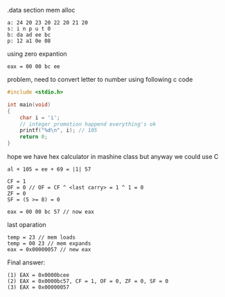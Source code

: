 .data section mem alloc
```
a: 24 20 23 20 22 20 21 20
s: i n p u t 0
b: da ad ee bc
p: 12 a1 0e 08
```

using zero expantion
```
eax = 00 00 bc ee
```

problem, need to convert letter to number
using following c code

```c
#include <stdio.h>

int main(void)
{
    char i = 'i';
    // integer promotion happend everything's ok
    printf("%d\n", i); // 105
    return 0;
}
```

hope we have hex calculator in mashine class
but anyway we could use C

```
al + 105 = ee + 69 = |1| 57

CF = 1
OF = 0 // OF = CF ^ <last carry> = 1 ^ 1 = 0
ZF = 0
SF = (5 >= 8) = 0

eax = 00 00 bc 57 // now eax
```

last oparation
```
temp = 23 // mem loads
temp = 00 23 // mem expands
eax = 0x00000057 // new eax
```


Final answer:
```
(1) EAX = 0x0000bcee
(2) EAX = 0x0000bc57, CF = 1, OF = 0, ZF = 0, SF = 0
(3) EAX = 0x00000057
```